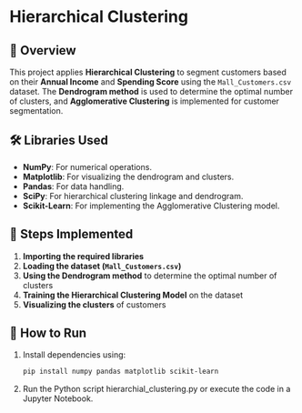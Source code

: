 # Hierarchical Clustering

## 📌 Overview  
This project applies **Hierarchical Clustering** to segment customers based on their **Annual Income** and **Spending Score** using the `Mall_Customers.csv` dataset. The **Dendrogram method** is used to determine the optimal number of clusters, and **Agglomerative Clustering** is implemented for customer segmentation.

## 🛠 Libraries Used  
- **NumPy**: For numerical operations.  
- **Matplotlib**: For visualizing the dendrogram and clusters.  
- **Pandas**: For data handling.  
- **SciPy**: For hierarchical clustering linkage and dendrogram.  
- **Scikit-Learn**: For implementing the Agglomerative Clustering model.  

## 🔧 Steps Implemented  
1. **Importing the required libraries**  
2. **Loading the dataset (`Mall_Customers.csv`)**  
3. **Using the Dendrogram method** to determine the optimal number of clusters  
4. **Training the Hierarchical Clustering Model** on the dataset  
5. **Visualizing the clusters** of customers  

## 🚀 How to Run  
1. Install dependencies using:  
   ```bash
   pip install numpy pandas matplotlib scikit-learn
2. Run the Python script hierarchial_clustering.py or execute the code in a Jupyter Notebook.